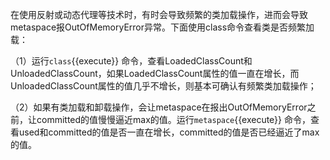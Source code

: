在使用反射或动态代理等技术时，有时会导致频繁的类加载操作，进而会导致metaspace报OutOfMemoryError异常。下面使用class命令查看类是否频繁加载：

（1）运行`class`{{execute}} 命令，查看LoadedClassCount和UnloadedClassCount，如果LoadedClassCount属性的值一直在增长，而UnloadedClassCount属性的值几乎不增长，则基本可确认有频繁类加载操作；

（2）如果有类加载和卸载操作，会让metaspace在报出OutOfMemoryError之前，让committed的值慢慢逼近max的值。运行`metaspace`{{execute}} 命令，查看used和committed的值是否一直在增长，committed的值是否已经逼近了max的值。

